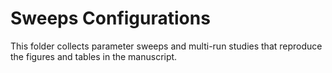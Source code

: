 # Sweeps Configurations

This folder collects parameter sweeps and multi-run studies that reproduce the figures and tables in the manuscript.
